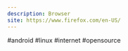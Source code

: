 ```yaml
---
description: Browser
site: https://www.firefox.com/en-US/
---
```

#android #linux #internet #opensource 